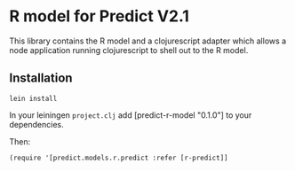 # R model for Predict V2.1

This library contains the R model and a clojurescript adapter which
allows a node application running clojurescript to shell out to the R model.

## Installation

```
lein install
```

In your leiningen `project.clj` add  \[predict-r-model "0.1.0"\] to your dependencies.

Then:

```
(require '[predict.models.r.predict :refer [r-predict]]
```